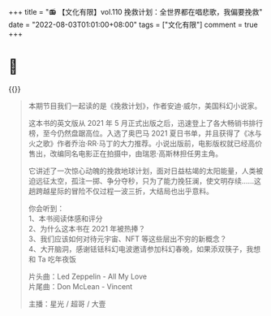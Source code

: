 +++
title = "📻 【文化有限】vol.110 挽救计划：全世界都在唱悲歌，我偏要挽救"
date = "2022-08-03T01:01:00+08:00"
tags = ["文化有限"]
comment = true
+++

# 🎲

{{<music url="https://link.jscdn.cn/1drv/aHR0cHM6Ly8xZHJ2Lm1zL3UvcyFBbEdINUpERFN3Z3RpSlJfWHo5QWtBNHdOMTlNZ0E_ZT1RTWpCcEE.m4a" name="vol.110 挽救计划：全世界都在唱悲歌，我偏要挽救" artist="文化有限" cover="https://link.jscdn.cn/1drv/aHR0cHM6Ly8xZHJ2Lm1zL3UvcyFBbEdINUpERFN3Z3RpSlI2WGtuaWwzWnpaV1FBdFE_ZT1RS3M2NHc.jpg" mutex=false >}}

> 本期节目我们一起读的是《挽救计划》，作者安迪·威尔，美国科幻小说家。
>
> 这本书的英文版从 2021 年 5 月正式出版之后，迅速登上了各大畅销书排行榜，至今仍然盘踞高位。入选了奥巴马 2021 夏日书单，并且获得了《冰与火之歌》作者乔治·RR·马丁的大力推荐。小说出版前，电影版权就已经高价售出，改编同名电影正在拍摄中，由瑞恩·高斯林担任男主角。
>
> 它讲述了一次惊心动魄的挽救地球计划，面对日益枯竭的太阳能量，人类被迫远征太空，孤注一掷、争分夺秒，只为了能力挽狂澜，使文明存续……这趟跨越星际的冒险不仅过程一波三折，大结局也出乎意料。
>
> 你会听到：  
> 1、本书阅读体感和评分  
> 2、为什么这本书在 2021 年被热捧？  
> 3、我们应该如何对待元宇宙、NFT 等这些层出不穷的新概念？  
> 4、大开脑洞，感谢铥铥科幻电波邀请参加科幻春晚，如果添双筷子，我想和 Ta 吃年夜饭
>
> 片头曲：Led Zeppelin - All My Love  
> 片尾曲：Don McLean - Vincent
>
> 主播：星光 / 超哥 / 大壹
